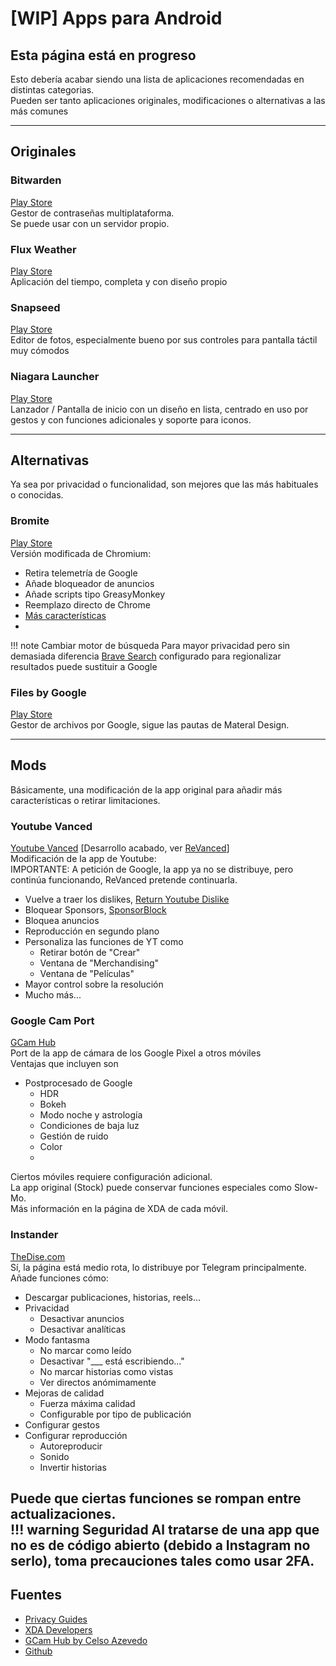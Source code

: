 # [WIP] Apps para Android

## Esta página está en progreso

Esto debería acabar siendo una lista de aplicaciones recomendadas en distintas categorias.  
Pueden ser tanto aplicaciones originales, modificaciones o alternativas a las más comunes

---

## Originales

### Bitwarden
[Play Store](https://play.google.com/store/apps/details?id=com.x8bit.bitwarden)  
Gestor de contraseñas multiplataforma.  
Se puede usar con un servidor propio.   

### Flux Weather
[Play Store](https://play.google.com/store/apps/details?id=de.bendix.flux)  
Aplicación del tiempo, completa y con diseño propio

### Snapseed
[Play Store](https://play.google.com/store/apps/details?id=com.niksoftware.snapseed)  
Editor de fotos, especialmente bueno por sus controles para pantalla táctil muy cómodos

### Niagara Launcher
[Play Store](https://play.google.com/store/apps/details?id=bitpit.launcher)  
Lanzador / Pantalla de inicio con un diseño en lista, centrado en uso por gestos y con funciones adicionales y soporte para iconos.

---

## Alternativas
Ya sea por privacidad o funcionalidad, son mejores que las más habituales o conocidas.

### Bromite
[Play Store](https://www.bromite.org)  
Versión modificada de Chromium:  

- Retira telemetría de Google  
- Añade bloqueador de anuncios  
- Añade scripts tipo GreasyMonkey  
- Reemplazo directo de Chrome  
- [Más características](https://github.com/bromite/bromite/blob/master/README.md#features)  
- 
!!! note Cambiar motor de búsqueda
    Para mayor privacidad pero sin demasiada diferencia [Brave Search](https://search.brave.com) configurado para regionalizar resultados puede sustituir a Google


### Files by Google
[Play Store](https://play.google.com/store/apps/details?id=com.google.android.apps.nbu.files)  
Gestor de archivos por Google, sigue las pautas de Materal Design. 

---

## Mods
Básicamente, una modificación de la app original para añadir más características o retirar limitaciones.

### Youtube Vanced
[Youtube Vanced](https://vancedapp.com/) [Desarrollo acabado, ver [ReVanced](https://revancedapp.com)]  
Modificación de la app de Youtube:  
IMPORTANTE: A petición de Google, la app ya no se distribuye, pero continúa funcionando, ReVanced pretende continuarla.  

- Vuelve a traer los dislikes, [Return Youtube Dislike](https://returnyoutubedislike.com/)  
- Bloquear Sponsors, [SponsorBlock](https://sponsor.ajay.app/)  
- Bloquea anuncios  
- Reproducción en segundo plano  
- Personaliza las funciones de YT como  
    - Retirar botón de "Crear"  
    - Ventana de "Merchandising"  
    - Ventana de "Películas"  
- Mayor control sobre la resolución  
- Mucho más...  

### Google Cam Port
[GCam Hub](https://www.celsoazevedo.com/files/android/google-camera/links/)  
Port de la app de cámara de los Google Pixel a otros móviles  
Ventajas que incluyen son  

- Postprocesado de Google  
    - HDR  
    - Bokeh  
    - Modo noche y astrología  
    - Condiciones de baja luz  
    - Gestión de ruido  
    - Color  
    - 
Ciertos móviles requiere configuración adicional.    
La app original (Stock) puede conservar funciones especiales como Slow-Mo.  
Más información en la página de XDA de cada móvil.  

### Instander
[TheDise.com](https://thedise.me/instander/)  
Sí, la página está medio rota, lo distribuye por Telegram principalmente.  
Añade funciones cómo:  

- Descargar publicaciones, historias, reels...  
- Privacidad  
     - Desactivar anuncios  
     - Desactivar analíticas  
- Modo fantasma  
     - No marcar como leído  
     - Desactivar "___ está escribiendo..."  
     - No marcar historias como vistas  
     - Ver directos anómimamente  
- Mejoras de calidad  
     - Fuerza máxima calidad  
     - Configurable por tipo de publicación  
- Configurar gestos  
- Configurar reproducción  
     - Autoreproducir  
     - Sonido  
     - Invertir historias  

Puede que ciertas funciones se rompan entre actualizaciones.  
!!! warning Seguridad
    Al tratarse de una app que no es de código abierto (debido a Instagram no serlo), toma precauciones tales como usar 2FA.
---

## Fuentes
- [Privacy Guides](https://privacyguides.org)  
- [XDA Developers](https://www.xda-developers.com/)  
- [GCam Hub by Celso Azevedo](https://www.celsoazevedo.com/files/android/google-camera/)  
- [Github](https://github.com)  